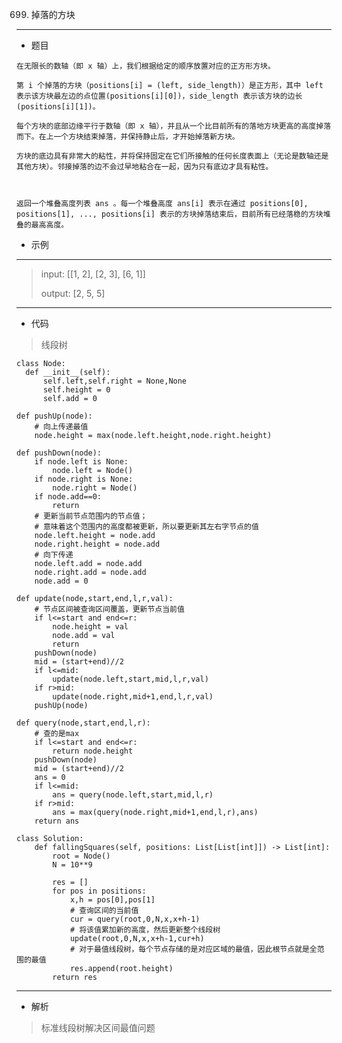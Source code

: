 699. 掉落的方块
----------
 - 题目
>
>
    在无限长的数轴（即 x 轴）上，我们根据给定的顺序放置对应的正方形方块。

    第 i 个掉落的方块（positions[i] = (left, side_length)）是正方形，其中 left 表示该方块最左边的点位置(positions[i][0])，side_length 表示该方块的边长(positions[i][1])。
    
    每个方块的底部边缘平行于数轴（即 x 轴），并且从一个比目前所有的落地方块更高的高度掉落而下。在上一个方块结束掉落，并保持静止后，才开始掉落新方块。
    
    方块的底边具有非常大的粘性，并将保持固定在它们所接触的任何长度表面上（无论是数轴还是其他方块）。邻接掉落的边不会过早地粘合在一起，因为只有底边才具有粘性。
    
     
    
    返回一个堆叠高度列表 ans 。每一个堆叠高度 ans[i] 表示在通过 positions[0], positions[1], ..., positions[i] 表示的方块掉落结束后，目前所有已经落稳的方块堆叠的最高高度。

 - 示例
 ----------
> input: [[1, 2], [2, 3], [6, 1]]
> 
> 
> output: [2, 5, 5]
>
 ----------
 - 代码
 > 线段树
>
    class Node:
      def __init__(self):
          self.left,self.right = None,None
          self.height = 0
          self.add = 0
      
    def pushUp(node):
        # 向上传递最值
        node.height = max(node.left.height,node.right.height)
    
    def pushDown(node):
        if node.left is None:
            node.left = Node()
        if node.right is None:
            node.right = Node()
        if node.add==0:
            return
        # 更新当前节点范围内的节点值；
        # 意味着这个范围内的高度都被更新，所以要更新其左右字节点的值
        node.left.height = node.add
        node.right.height = node.add
        # 向下传递
        node.left.add = node.add
        node.right.add = node.add
        node.add = 0
    
    def update(node,start,end,l,r,val):
        # 节点区间被查询区间覆盖，更新节点当前值
        if l<=start and end<=r:
            node.height = val
            node.add = val
            return
        pushDown(node)
        mid = (start+end)//2
        if l<=mid:
            update(node.left,start,mid,l,r,val)
        if r>mid:
            update(node.right,mid+1,end,l,r,val)
        pushUp(node)
    
    def query(node,start,end,l,r):
        # 查的是max
        if l<=start and end<=r:
            return node.height
        pushDown(node)
        mid = (start+end)//2
        ans = 0 
        if l<=mid:
            ans = query(node.left,start,mid,l,r)
        if r>mid:
            ans = max(query(node.right,mid+1,end,l,r),ans)
        return ans
    
    class Solution:
        def fallingSquares(self, positions: List[List[int]]) -> List[int]:
            root = Node()
            N = 10**9
    
            res = []
            for pos in positions:
                x,h = pos[0],pos[1]
                # 查询区间的当前值
                cur = query(root,0,N,x,x+h-1)
                # 将该值累加新的高度，然后更新整个线段树
                update(root,0,N,x,x+h-1,cur+h)
                # 对于最值线段树，每个节点存储的是对应区域的最值，因此根节点就是全范围的最值
                res.append(root.height)
            return res
  ----------
 - 解析
 >
> 标准线段树解决区间最值问题
